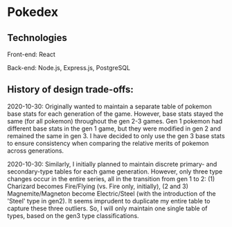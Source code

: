 # Pokedex

## Technologies

Front-end: React

Back-end: Node.js, Express.js, PostgreSQL



## History of design trade-offs:

2020-10-30: Originally wanted to maintain a separate table of pokemon base stats for each generation of the game. However, base stats stayed the same (for all pokemon) throughout the gen 2-3 games. Gen 1 pokemon had different base stats in the gen 1 game, but they were modified in gen 2 and remained the same in gen 3. I have decided to only use the gen 3 base stats to ensure consistency when comparing the relative merits of pokemon across generations.

2020-10-30: Similarly, I initially planned to maintain discrete primary- and secondary-type tables for each game generation. However, only three type changes occur in the entire series, all in the transition from gen 1 to 2: (1) Charizard becomes Fire/Flying (vs. Fire only, initially), (2 and 3) Magnemite/Magneton become Electric/Steel (with the introduction of the 'Steel' type in gen2). It seems imprudent to duplicate my entire table to capture these three outliers. So, I will only maintain one single table of types, based on the gen3 type classifications.
